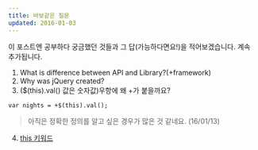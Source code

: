 ```yaml
---
title: 바보같은 질문
updated: 2016-01-03
---
```


이 포스트엔 공부하다 궁금했던 것들과 그 답(가능하다면요!)을 적어보겠습니다. 계속 추가됩니다.

1. What is difference between API and Library?(+framework)
2. Why was jQuery created?
3. ($(this).val() 값은 숫자값)우항에 왜 +가 붙을까요?
```
var nights = +$(this).val();
```

>아직은 정확한 정의를 알고 싶은 경우가 많은 것 같네요. (16/01/13)

4. [this 키워드](http://www.nextree.co.kr/p7522/)
